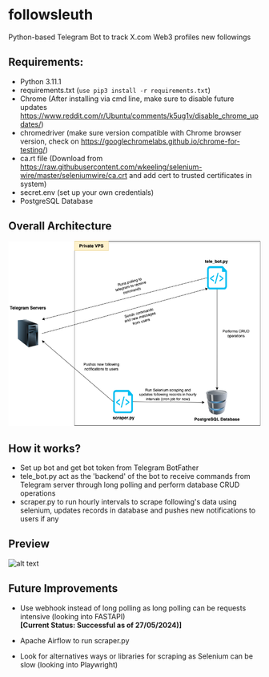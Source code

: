 # followsleuth
Python-based Telegram Bot to track X.com Web3 profiles new followings

## Requirements:
- Python 3.11.1
- requirements.txt (```use pip3 install -r requirements.txt```)
- Chrome (After installing via cmd line, make sure to disable future updates https://www.reddit.com/r/Ubuntu/comments/k5ug1v/disable_chrome_updates/)
- chromedriver (make sure version compatible with Chrome browser version, check on https://googlechromelabs.github.io/chrome-for-testing/)
- ca.rt file (Download from https://raw.githubusercontent.com/wkeeling/selenium-wire/master/seleniumwire/ca.crt and add cert to trusted certificates in system)
- secret.env (set up your own credentials)
- PostgreSQL Database

## Overall Architecture
![alt text](architecture.png)

## How it works?
- Set up bot and get bot token from Telegram BotFather
- tele_bot.py act as the 'backend' of the bot to receive commands from Telegram server through long polling and perform database CRUD operations
- scraper.py to run hourly intervals to scrape following's data using selenium, updates records in database and pushes new notifications to users if any

## Preview
![alt text](preview.gif)

## Future Improvements
- Use webhook instead of long polling as long polling can be requests intensive (looking into FASTAPI)\
  **[Current Status: Successful as of 27/05/2024)]**

- Apache Airflow to run scraper.py


- Look for alternatives ways or libraries for scraping as Selenium can be slow (looking into Playwright)
